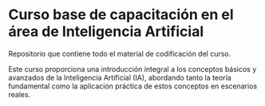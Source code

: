 # Curso base de capacitación en el área de Inteligencia Artificial

Repositorio que contiene todo el material de codificación del curso.


Este curso proporciona una introducción integral a los conceptos básicos y avanzados de la Inteligencia Artificial (IA), abordando tanto la teoría fundamental como la aplicación práctica de estos conceptos en escenarios reales.

